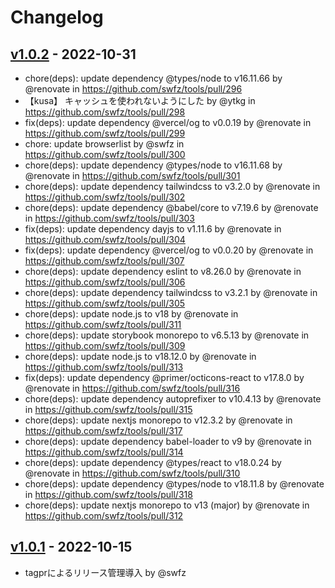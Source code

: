 # Changelog

## [v1.0.2](https://github.com/swfz/tools/compare/v1.0.1...v1.0.2) - 2022-10-31
- chore(deps): update dependency @types/node to v16.11.66 by @renovate in https://github.com/swfz/tools/pull/296
- 【kusa】 キャッシュを使われないようにした by @ytkg in https://github.com/swfz/tools/pull/298
- fix(deps): update dependency @vercel/og to v0.0.19 by @renovate in https://github.com/swfz/tools/pull/299
- chore: update browserlist by @swfz in https://github.com/swfz/tools/pull/300
- chore(deps): update dependency @types/node to v16.11.68 by @renovate in https://github.com/swfz/tools/pull/301
- chore(deps): update dependency tailwindcss to v3.2.0 by @renovate in https://github.com/swfz/tools/pull/302
- chore(deps): update dependency @babel/core to v7.19.6 by @renovate in https://github.com/swfz/tools/pull/303
- fix(deps): update dependency dayjs to v1.11.6 by @renovate in https://github.com/swfz/tools/pull/304
- fix(deps): update dependency @vercel/og to v0.0.20 by @renovate in https://github.com/swfz/tools/pull/307
- chore(deps): update dependency eslint to v8.26.0 by @renovate in https://github.com/swfz/tools/pull/306
- chore(deps): update dependency tailwindcss to v3.2.1 by @renovate in https://github.com/swfz/tools/pull/305
- chore(deps): update node.js to v18 by @renovate in https://github.com/swfz/tools/pull/311
- chore(deps): update storybook monorepo to v6.5.13 by @renovate in https://github.com/swfz/tools/pull/309
- chore(deps): update node.js to v18.12.0 by @renovate in https://github.com/swfz/tools/pull/313
- fix(deps): update dependency @primer/octicons-react to v17.8.0 by @renovate in https://github.com/swfz/tools/pull/316
- chore(deps): update dependency autoprefixer to v10.4.13 by @renovate in https://github.com/swfz/tools/pull/315
- chore(deps): update nextjs monorepo to v12.3.2 by @renovate in https://github.com/swfz/tools/pull/317
- chore(deps): update dependency babel-loader to v9 by @renovate in https://github.com/swfz/tools/pull/314
- chore(deps): update dependency @types/react to v18.0.24 by @renovate in https://github.com/swfz/tools/pull/310
- chore(deps): update dependency @types/node to v18.11.8 by @renovate in https://github.com/swfz/tools/pull/318
- chore(deps): update nextjs monorepo to v13 (major) by @renovate in https://github.com/swfz/tools/pull/312

## [v1.0.1](https://github.com/swfz/tools/compare/v1.0.0...v1.0.1) - 2022-10-15
- tagprによるリリース管理導入 by @swfz
